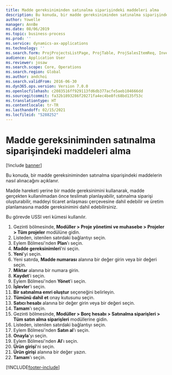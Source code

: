 ```yaml
---
title: Madde gereksiniminden satınalma siparişindeki maddeleri alma
description: Bu konuda, bir madde gereksiniminden satınalma siparişindeki maddelerin nasıl alınacağını açıklanır.
author: Yowelle
manager: AnnBe
ms.date: 08/06/2019
ms.topic: business-process
ms.prod: ''
ms.service: dynamics-ax-applications
ms.technology: ''
ms.search.form: ProjProjectsListPage, ProjTable, ProjSalesItemReq, InventItemIdLookupSimple, PurchCreateFromSalesOrder, VendAccountItemLookup, PurchTable, PurchEditLines
audience: Application User
ms.reviewer: josaw
ms.search.scope: Core, Operations
ms.search.region: Global
ms.author: andchoi
ms.search.validFrom: 2016-06-30
ms.dyn365.ops.version: Version 7.0.0
ms.openlocfilehash: c2083516ff929113fd6db377acfe5aeb104666dd
ms.sourcegitcommit: fa32b1893286f20271fa4ec4be8fc68bd135f53c
ms.translationtype: HT
ms.contentlocale: tr-TR
ms.lasthandoff: 02/15/2021
ms.locfileid: "5288252"
---
```

# <a name="receive-items-on-purchase-order-from-item-requirement"></a>Madde gereksiniminden satınalma siparişindeki maddeleri alma

[!include [banner](../../includes/banner.md)]

Bu konuda, bir madde gereksiniminden satınalma siparişindeki maddelerin nasıl alınacağını açıklanır.

Madde hareketi yerine bir madde gereksinimini kullanarak, madde gerçekten kullanılmadan önce teslimatı planlayabilir, satınalma siparişi oluşturabilir, maddeyi ticaret anlaşması çerçevesine dahil edebilir ve üretim planlamasına madde gereksinimini dahil edebilirsiniz. 

Bu görevde USSI veri kümesi kullanılır.

1. Gezinti bölmesinde, **Modüller > Proje yönetimi ve muhasebe > Projeler > Tüm projeler** modülüne gidin.
2. Listeden, istenilen satırdaki bağlantıyı seçin.
3. Eylem Bölmesi'nden **Plan**'ı seçin.
4. **Madde gereksinimleri**'ni seçin.
5. **Yeni**'yi seçin.
6. Yeni satırda, **Madde numarası** alanına bir değer girin veya bir değeri seçin.
7. **Miktar** alanına bir numara girin.
8. **Kaydet**'i seçin.
9. Eylem Bölmesi'nden **Yönet**'i seçin.
10. **İşlevler**'i seçin.
11. **Bir satınalma emri oluştur** seçeneğini belirleyin.
12. **Tümünü dahil et** onay kutusunu seçin.
13. **Satıcı hesabı** alanına bir değer girin veya bir değeri seçin.
14. **Tamam**'ı seçin.
15. Gezinti bölmesinde, **Modüller > Borç hesabı > Satınalma siparişleri > Tüm satın alma siparişleri** modüllerine gidin.
16. Listeden, istenilen satırdaki bağlantıyı seçin.
17. Eylem Bölmesi'nden **Satın al**'ı seçin.
18. **Onayla**'yı seçin.
19. Eylem Bölmesi'nden **Al**'ı seçin.
20. **Ürün girişi**'ni seçin.
21. **Ürün girişi** alanına bir değer yazın.
22. **Tamam**'ı seçin.



[!INCLUDE[footer-include](../../includes/footer-banner.md)]